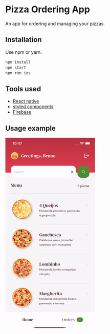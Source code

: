 # Pizza Ordering App

An app for ordering and managing your pizzas.

## Installation

Use npm or yarn.

```bash
npm install
npm start
npm run ios
```

## Tools used

- [React native](https://reactnative.dev/)
- [styled components](https://styled-components.com/)
- [Firebase](https://firebase.google.com/)

## Usage example

<img src="https://github.com/nishidabruno/pizza-app/blob/main/.github/pizza-app-example.gif" width="280" height="600"/>
